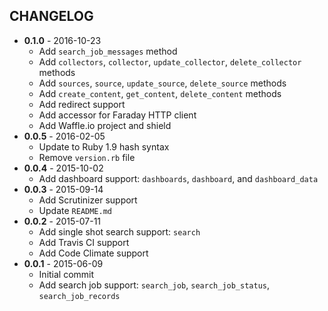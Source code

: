 CHANGELOG
---------
- **0.1.0** - 2016-10-23
  - Add `search_job_messages` method
  - Add `collectors`, `collector`, `update_collector`, `delete_collector` methods
  - Add `sources`, `source`, `update_source`, `delete_source` methods
  - Add `create_content`, `get_content`, `delete_content` methods
  - Add redirect support
  - Add accessor for Faraday HTTP client
  - Add Waffle.io project and shield
- **0.0.5** - 2016-02-05
  - Update to Ruby 1.9 hash syntax
  - Remove `version.rb` file
- **0.0.4** - 2015-10-02
  - Add dashboard support: `dashboards`, `dashboard`, and `dashboard_data`
- **0.0.3** - 2015-09-14
  - Add Scrutinizer support
  - Update `README.md`
- **0.0.2** - 2015-07-11
  - Add single shot search support: `search`
  - Add Travis CI support
  - Add Code Climate support
- **0.0.1** - 2015-06-09
  - Initial commit
  - Add search job support: `search_job`, `search_job_status`, `search_job_records`